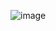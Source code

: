 

![image](https://user-images.githubusercontent.com/75845861/131614208-b18fbc87-0918-4982-ad73-dc7d41b98dce.png)
